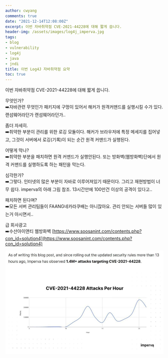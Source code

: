 ```yaml
---
author: cwyang
comments: true
date: "2021-12-14T12:08:00Z"
excerpt: 이번 자바취약점 CVE-2021-44228에 대해 짧게 씁니다.
header-img: /assets/images/log4j_imperva.jpg
tags:
- blog
- vulnerability
- log4j
- java
- jndi
title: 이번 Log4J 자바취약점 요약
toc: true
---
```

이번 자바취약점 CVE-2021-44228에 대해 짧게 씁니다.

무엇인가?  
➡️자바관련 무엇인가 패키지에 구멍이 있어서 해커가 원격커맨드를 실행시킬 수가 있다. 랜섬웨어라던가 랜섬웨어라던가..

좀더 자세히.  
➡️취약한 부분이 관리를 위한 로깅 모듈이다. 해커가 브라우저에 특정 메세지를 집어넣고, 그것이 서버에서 로깅(기록)이 되는 순간 원격 커맨드가 실행된다.

어떻게 막나?  
➡️취약한 부분을 패치하면 원격 커맨드가 실행안된다. 또는 방화벽(웹방화벽)단에서 원격 커맨드를 실행하도록 하는 패턴을 막는다.

심각한가?  
➡️그렇다. 인터넷의 많은 부분이 자바로 이루어져있기 때문이다. 그리고 재현방법이 너무 쉽다. imperva의 아래 그림 참조. 13시간만에 100만건 이상의 공격이 있다고..

패치하면 된다며?  
➡️모든 서버 관리팀들이 FAANG네카라쿠배는 아니잖아요. 관리 안되는 서버들 많이 있는거 아시면서..

급 회사광고  
➡️수산아이앤티 웹방화벽 [https://www.soosanint.com/contents.php?con_id=solution4](https://www.soosanint.com/contents.php?con_id=solution4)

![재현이 쉬워 전파가 빠르다. (source: imperva)](/assets/images/log4j_imperva.jpg)
